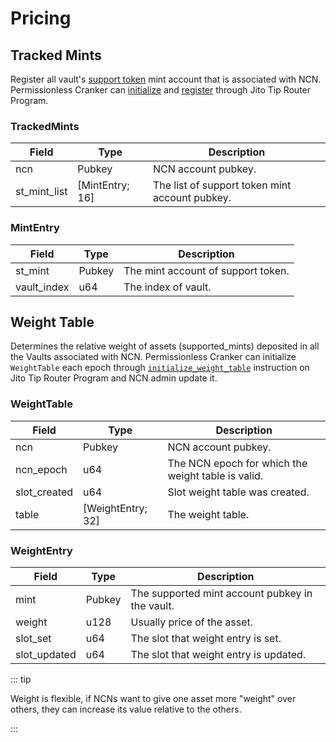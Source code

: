 # Pricing

## Tracked Mints

Register all vault's [support token] mint account that is associated with NCN.
Permissionless Cranker can [initialize] and [register] through Jito Tip Router Program.

### TrackedMints


| Field               | Type              | Description                                          |
| ------------------- | ----------------- | ---------------------------------------------------- |
| ncn                 | Pubkey            | NCN account pubkey.                                  |
| st_mint_list        | [MintEntry; 16]   | The list of support token mint account pubkey.       |


### MintEntry

| Field               | Type              | Description                                          |
| ------------------- | ----------------- | ---------------------------------------------------- |
| st_mint             | Pubkey            | The mint account of support token.                   |
| vault_index         | u64               | The index of vault.                                  |


[support token]: https://github.com/jito-foundation/restaking/blob/406903e569da657035a2ca71ad16f8a930db6940/vault_core/src/vault.rs#L45
[initialize]: https://github.com/jito-foundation/jito-tip-router/blob/master/program/src/initialize_tracked_mints.rs
[register]: https://github.com/jito-foundation/jito-tip-router/blob/master/program/src/register_mint.rs

## Weight Table

Determines the relative weight of assets (supported_mints) deposited in all the Vaults associated with NCN.
Permissionless Cranker can initialize `WeightTable` each epoch through [`initialize_weight_table`] instruction on Jito Tip Router Program and NCN admin update it.

### WeightTable

| Field               | Type              | Description                                          |
| ------------------- | ----------------- | ---------------------------------------------------- |
| ncn                 | Pubkey            | NCN account pubkey.                                  |
| ncn_epoch           | u64               | The NCN epoch for which the weight table is valid.   |
| slot_created        | u64               | Slot weight table was created.                       |
| table               | [WeightEntry; 32] | The weight table.                                    |


### WeightEntry

| Field               | Type        | Description                                                |
| ------------------- | ----------- | ---------------------------------------------------------- |
| mint                | Pubkey      | The supported mint account pubkey in the vault.            |
| weight              | u128        | Usually price of the asset.                                |
| slot_set            | u64         | The slot that weight entry is set.                         |
| slot_updated        | u64         | The slot that weight entry is updated.                     |

::: tip

Weight is flexible, if NCNs want to give one asset more "weight" over others, they can increase its value relative to the others.

  :::


[`initialize_weight_table`]: https://github.com/jito-foundation/jito-tip-router/blob/master/program/src/initialize_weight_table.rs

